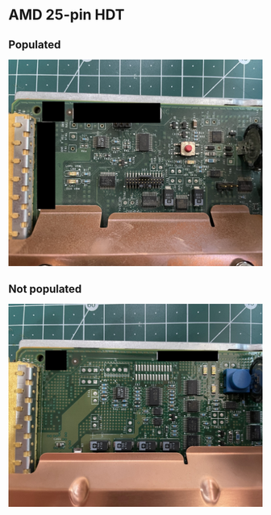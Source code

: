 # AMD 25-pin HDT
## Populated
![Populated](./HDT/HDT_P.jpg)
## Not populated
![Not populated](./HDT/HDT_NP.jpg)
